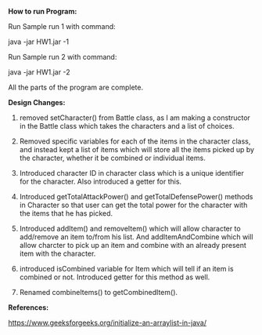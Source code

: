**How to run Program:**


Run Sample run 1 with command:


java -jar HW1.jar -1 


Run Sample run 2 with command:

java -jar HW1.jar -2

All the parts of the program are complete.

**Design Changes:** 

1. removed setCharacter() from Battle class, as I am making a constructor in the Battle class
 which takes the characters and a list of choices. 

2. Removed specific variables for each of the items in the character class, and instead
kept a list of items which will store all the items picked up by the character, whether it
be combined or individual items.

3. Introduced character ID in character class which is a unique identifier for the character.
Also introduced a getter for this.

4. Introduced getTotalAttackPower() and getTotalDefensePower() methods in Character so
that user can get the total power for the character with the items that he has picked.

5. Introduced addItem() and removeItem() which will allow character to add/remove an item 
to/from his list.
 And addItemAndCombine which will allow charcter to pick up an item and combine with an 
 already present item with the character.
 
6. introduced isCombined variable for Item which will tell if an item is 
combined or not. Introduced getter for this method as well. 

7. Renamed combineItems() to getCombinedItem().

 **References:**
 
 
 https://www.geeksforgeeks.org/initialize-an-arraylist-in-java/
 
 
